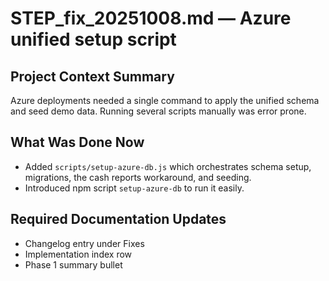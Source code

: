 # STEP_fix_20251008.md — Azure unified setup script

## Project Context Summary
Azure deployments needed a single command to apply the unified schema and seed demo data. Running several scripts manually was error prone.

## What Was Done Now
- Added `scripts/setup-azure-db.js` which orchestrates schema setup, migrations, the cash reports workaround, and seeding.
- Introduced npm script `setup-azure-db` to run it easily.

## Required Documentation Updates
- Changelog entry under Fixes
- Implementation index row
- Phase 1 summary bullet
